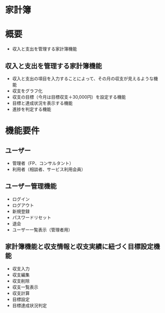# 家計簿

# 概要

* 収入と支出を管理する家計簿機能

## 収入と支出を管理する家計簿機能

* 収入と支出の項目を入力することによって、その月の収支が見えるような機能
* 収支をグラフ化
* 収支の目標（今月は目標収支＋30,000円）を設定する機能
* 目標と達成状況を表示する機能
* 進捗を判定する機能

# 機能要件

## ユーザー

* 管理者（FP、コンサルタント）
* 利用者（相談者、サービス利用会員）

## ユーザー管理機能

* ログイン
* ログアウト
* 新規登録
* パスワードリセット
* 退会
* ユーザー一覧表示（管理者用）

## 家計簿機能と収支情報と収支実績に紐づく目標設定機能

* 収支入力
* 収支編集
* 収支削除
* 収支一覧表示
* 収支計算
* 目標設定
* 目標達成状況判定

